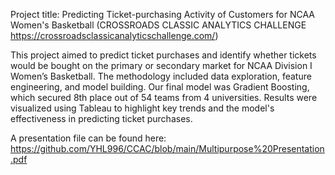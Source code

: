Project title: Predicting Ticket-purchasing Activity of Customers for NCAA Women's Basketball (CROSSROADS CLASSIC ANALYTICS CHALLENGE https://crossroadsclassicanalyticschallenge.com/)

This project aimed to predict ticket purchases and identify whether tickets would be bought on the primary or secondary market for NCAA Division I Women’s Basketball. The methodology included data exploration, feature engineering, and model building. Our final model was Gradient Boosting, which secured 8th place out of 54 teams from 4 universities. Results were visualized using Tableau to highlight key trends and the model's effectiveness in predicting ticket purchases.

A presentation file can be found here: https://github.com/YHL996/CCAC/blob/main/Multipurpose%20Presentation.pdf
